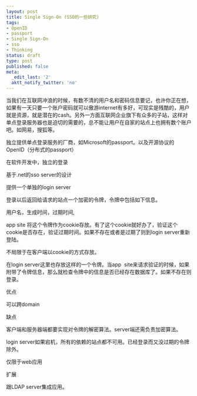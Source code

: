 ```yaml
---
layout: post
title: Single Sign-On (SSO的一些研究)
tags:
- OpenID
- passport
- Single Sign-On
- sso
- Thinking
status: draft
type: post
published: false
meta:
  _edit_last: '2'
  aktt_notify_twitter: 'no'
---
```

当我们在互联网冲浪的时候，有数不清的用户名和密码信息要记，也许你正在想，如果有一天只要一个账户密码就可以傲游internet有多好，可现实是残酷的，用户就是资源，就是潜在的cash。另外一方面互联网企业旗下有众多的子站，这样对单点登录服务器也是迫切的需要的，总不能让用户在自家的站点上也拥有数个账户吧。如网易，搜狐等。

独立提供单点登录服务的厂商，如Microsoft的passport。以及开源协议的OpenID（分布式的passport）

在软件开发中，独立的登录

基于.net的sso server的设计

提供一个单独的login server

登录以后返回给请求的站点一个加密的令牌，令牌中包括如下信息。

用户名，生成时间，过期时间,

app site 将这个令牌作为cookie存放。有了这个cookie就好办了，验证这个cookie是否存在，验证过期时间。如果不存在或者是过期了则到login server重新登陆。

不局限于在客户端以cookie的方式存放。

在login server这里也存放这样的一个令牌。当app  site来请求验证的时候，如果附带了令牌信息，那么就检查令牌中的信息是否已经存在数据库了。如果不存在则登录。

优点

可以跨domain

缺点

客户端和服务器端都要实现对令牌的解密算法。server端还需负责加密算法。

login server如果宕机，所有的依赖的站点都不可用。已经登录而又没过期的令牌除外。

仅限于web应用

扩展

跟LDAP server集成应用。
